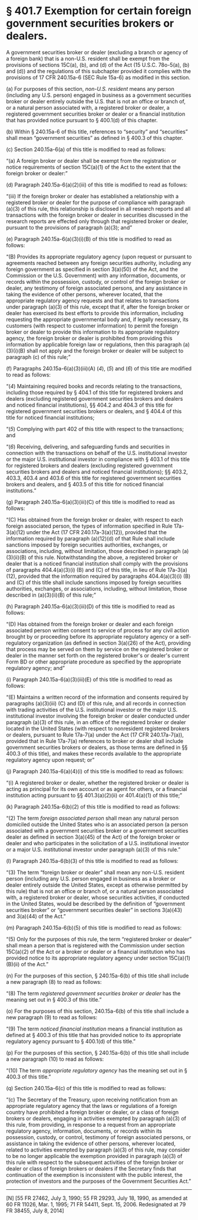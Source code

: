 # § 401.7   Exemption for certain foreign government securities brokers or dealers.

A government securities broker or dealer (excluding a branch or agency of a foreign bank) that is a non-U.S. resident shall be exempt from the provisions of sections 15C(a), (b), and (d) of the Act (15 U.S.C. 78o-5(a), (b) and (d)) and the regulations of this subchapter provided it complies with the provisions of 17 CFR 240.15a-6 (SEC Rule 15a-6) as modified in this section.


(a) For purposes of this section, *non-U.S. resident* means any person (including any U.S. person) engaged in business as a government securities broker or dealer entirely outside the U.S. that is not an office or branch of, or a natural person associated with, a registered broker or dealer, a registered government securities broker or dealer or a financial institution that has provided notice pursuant to § 400.1(d) of this chapter.


(b) Within § 240.15a-6 of this title, references to “security” and “securities” shall mean “government securities” as defined in § 400.3 of this chapter.


(c) Section 240.15a-6(a) of this title is modified to read as follows:


“(a) A foreign broker or dealer shall be exempt from the registration or notice requirements of section 15C(a)(1) of the Act to the extent that the foreign broker or dealer:”


(d) Paragraph 240.15a-6(a)(2)(iii) of this title is modified to read as follows:


“(iii) If the foreign broker or dealer has established a relationship with a registered broker or dealer for the purpose of compliance with paragraph (a)(3) of this rule, this relationship is disclosed in all research reports and all transactions with the foreign broker or dealer in securities discussed in the research reports are effected only through that registered broker or dealer, pursuant to the provisions of paragraph (a)(3); and”


(e) Paragraph 240.15a-6(a)(3)(i)(B) of this title is modified to read as follows:


“(B) Provides its appropriate regulatory agency (upon request or pursuant to agreements reached between any foreign securities authority, including any foreign government as specified in section 3(a)(50) of the Act, and the Commission or the U.S. Government) with any information, documents, or records within the possession, custody, or control of the foreign broker or dealer, any testimony of foreign associated persons, and any assistance in taking the evidence of other persons, wherever located, that the appropriate regulatory agency requests and that relates to transactions under paragraph (a)(3) of this rule, except that if, after the foreign broker or dealer has exercised its best efforts to provide this information, including requesting the appropriate governmental body and, if legally necessary, its customers (with respect to customer information) to permit the foreign broker or dealer to provide this information to its appropriate regulatory agency, the foreign broker or dealer is prohibited from providing this information by applicable foreign law or regulations, then this paragraph (a)(3)(i)(B) shall not apply and the foreign broker or dealer will be subject to paragraph (c) of this rule;”


(f) Paragraphs 240.15a-6(a)(3)(iii)(A) (*4*), (*5*) and (*6*) of this title are modified to read as follows:


“(*4*) Maintaining required books and records relating to the transactions, including those required by § 404.1 of this title for registered brokers and dealers (excluding registered government securities brokers and dealers and noticed financial institutions), §§ 404.2 and 404.3 of this title for registered government securities brokers or dealers, and § 404.4 of this title for noticed financial institutions;


“(*5*) Complying with part 402 of this title with respect to the transactions; and 


“(*6*) Receiving, delivering, and safeguarding funds and securities in connection with the transactions on behalf of the U.S. institutional investor or the major U.S. institutional investor in compliance with § 403.1 of this title for registered brokers and dealers (excluding registered government securities brokers and dealers and noticed financial institutions); §§ 403.2, 403.3, 403.4 and 403.6 of this title for registered government securities brokers and dealers, and § 403.5 of this title for noticed financial institutions.”


(g) Paragraph 240.15a-6(a)(3)(iii)(C) of this title is modified to read as follows:


“(C) Has obtained from the foreign broker or dealer, with respect to each foreign associated person, the types of information specified in Rule 17a-3(a)(12) under the Act (17 CFR 240.17a-3(a)(12)), provided that the information required by paragraph (a)(12)(d) of that Rule shall include sanctions imposed by foreign securities authorities, exchanges, or associations, including, without limitation, those described in paragraph (a)(3)(ii)(B) of this rule. Notwithstanding the above, a registered broker or dealer that is a noticed financial institution shall comply with the provisions of paragraphs 404.4(a)(3)(i) (B) and (C) of this title, in lieu of Rule 17a-3(a)(12), provided that the information required by paragraphs 404.4(a)(3)(i) (B) and (C) of this title shall include sanctions imposed by foreign securities authorities, exchanges, or associations, including, without limitation, those described in (a)(3)(ii)(B) of this rule;”


(h) Paragraph 240.15a-6(a)(3)(iii)(D) of this title is modified to read as follows:


“(D) Has obtained from the foreign broker or dealer and each foreign associated person written consent to service of process for any civil action brought by or proceeding before its appropriate regulatory agency or a self-regulatory organization (as defined in section 3(a)(26) of the Act), providing that process may be served on them by service on the registered broker or dealer in the manner set forth on the registered broker's or dealer's current Form BD or other appropriate procedure as specified by the appropriate regulatory agency; and”


(i) Paragraph 240.15a-6(a)(3)(iii)(E) of this title is modified to read as follows:


“(E) Maintains a written record of the information and consents required by paragraphs (a)(3)(iii) (C) and (D) of this rule, and all records in connection with trading activities of the U.S. institutional investor or the major U.S. institutional investor involving the foreign broker or dealer conducted under paragraph (a)(3) of this rule, in an office of the registered broker or dealer located in the United States (with respect to nonresident registered brokers or dealers, pursuant to Rule 17a-7(a) under the Act (17 CFR 240.17a-7(a)), provided that in Rule 17a-7(a) references to broker or dealer shall include government securities brokers or dealers, as those terms are defined in §§ 400.3 of this title), and makes these records available to the appropriate regulatory agency upon request; or”


(j) Paragraph 240.15a-6(a)(4)(i) of this title is modified to read as follows:


“(i) A registered broker or dealer, whether the registered broker or dealer is acting as principal for its own account or as agent for others, or a financial institution acting pursuant to §§ 401.3(a)(2)(ii) or 401.4(a)(1) of this title;”


(k) Paragraph 240.15a-6(b)(2) of this title is modified to read as follows:


“(2) The term *foreign associated person* shall mean any natural person domiciled outside the United States who is an associated person (a person associated with a government securities broker or a government securities dealer as defined in section 3(a)(45) of the Act) of the foreign broker or dealer and who participates in the solicitation of a U.S. institutional investor or a major U.S. institutional investor under paragraph (a)(3) of this rule.”


(l) Paragraph 240.15a-6(b)(3) of this title is modified to read as follows:


“(3) The term “foreign broker or dealer” shall mean any non-U.S. resident person (including any U.S. person engaged in business as a broker or dealer entirely outside the United States, except as otherwise permitted by this rule) that is not an office or branch of, or a natural person associated with, a registered broker or dealer, whose securities activities, if conducted in the United States, would be described by the definition of “government securities broker” or “government securities dealer” in sections 3(a)(43) and 3(a)(44) of the Act.”


(m) Paragraph 240.15a-6(b)(5) of this title is modified to read as follows:


“(5) Only for the purposes of this rule, the term “registered broker or dealer” shall mean a person that is registered with the Commission under section 15C(a)(2) of the Act or a broker or dealer or a financial institution who has provided notice to its appropriate regulatory agency under section 15C(a)(1)(B)(ii) of the Act.”


(n) For the purposes of this section, § 240.15a-6(b) of this title shall include a new paragraph (8) to read as follows:


“(8) The term *registered government securities broker or dealer* has the meaning set out in § 400.3 of this title.”


(o) For the purposes of this section, 240.15a-6(b) of this title shall include a new paragraph (9) to read as follows:


“(9) The term *noticed financial institution* means a financial institution as defined at § 400.3 of this title that has provided notice to its appropriate regulatory agency pursuant to § 400.1(d) of this title.”


(p) For the purposes of this section, § 240.15a-6(b) of this title shall include a new paragraph (10) to read as follows:


“(10) The term *appropriate regulatory agency* has the meaning set out in § 400.3 of this title.”


(q) Section 240.15a-6(c) of this title is modified to read as follows:


“(c) The Secretary of the Treasury, upon receiving notification from an appropriate regulatory agency that the laws or regulations of a foreign country have prohibited a foreign broker or dealer, or a class of foreign brokers or dealers, engaging in activities exempted by paragraph (a)(3) of this rule, from providing, in response to a request from an appropriate regulatory agency, information, documents, or records within its possession, custody, or control, testimony of foreign associated persons, or assistance in taking the evidence of other persons, wherever located, related to activities exempted by paragraph (a)(3) of this rule, may consider to be no longer applicable the exemption provided in paragraph (a)(3) of this rule with respect to the subsequent activities of the foreign broker or dealer or class of foreign brokers or dealers if the Secretary finds that continuation of the exemption is inconsistent with the public interest, the protection of investors and the purposes of the Government Securities Act.”



---

[N] [55 FR 27462, July 3, 1990; 55 FR 29293, July 18, 1990, as amended at 60 FR 11026, Mar. 1, 1995; 71 FR 54411, Sept. 15, 2006. Redesignated at 79 FR 38455, July 8, 2014]




